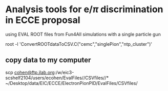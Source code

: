 

# Analysis tools for e/$\pi$ discrimination in ECCE proposal
using EVAL ROOT files from Fun4All simulations with a single particle gun

root -l 'ConvertROOTdataToCSV.C("cemc","singlePion","ntp_cluster")'


## copy data to my computer

scp cohen@ftp.jlab.org:/w/eic3-scshelf2104/users/ecohen/EvalFiles//CSVfiles//* ~/Desktop/data/EIC/ECCE/ElectronPionPID/EvalFiles/CSVfiles/
